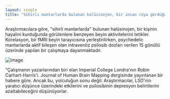 ```yaml
---
layout: single
title: "Sihirli mantarlarda bulunan halüsinojen, bir insan rüya gördüğünde görülen beyin aktivitesini tetikler."
---
```


Araştırmacılara göre, "sihirli mantarlarda" bulunan halüsinojen, bir kişinin hayalini kurduğunda görülenlere benzeyen beyin aktivitelerini tetikler. Korelasyon, bir fMRI beyin tarayıcısına yerleştirilirken, psychedelic mantarlarda aktif bileşen olan intravenöz psilosib dozları verilen 15 gönüllü üzerinde yapılan bir çalışmaya dayanmaktadır.

![image](https://img.purch.com/w/660/aHR0cDovL3d3dy5saXZlc2NpZW5jZS5jb20vaW1hZ2VzL2kvMDAwLzA5Ni8xMTcvb3JpZ2luYWwvbWFnaWMtbXVzaHJvb21zLmpwZw==)

"Çalışmanın yazarlarından biri olan Imperial College Londra'nın Robin Carhart-Harris'i. Journal of Human Brain Mapping dergisinde yayınlanan bir habere göre. Ancak bu, yolculuğun sonu değil: Araştırmacılar, LSD'nin yaratıcı düşünce üzerindeki etkilerini ve psilosibinin depresyon belirtilerini azaltabileceğini düşünüyorlar.
